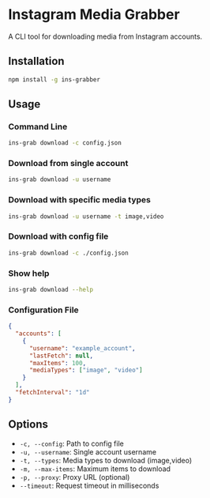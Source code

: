 # Instagram Media Grabber

A CLI tool for downloading media from Instagram accounts.

## Installation

```bash
npm install -g ins-grabber
```

## Usage

### Command Line

```bash
ins-grab download -c config.json
```

### Download from single account
```bash
ins-grab download -u username
```

### Download with specific media types
```bash
ins-grab download -u username -t image,video
```

### Download with config file
```bash
ins-grab download -c ./config.json
```

### Show help
```bash
ins-grab download --help
```

### Configuration File

```json
{
  "accounts": [
    {
      "username": "example_account",
      "lastFetch": null,
      "maxItems": 100,
      "mediaTypes": ["image", "video"]
    }
  ],
  "fetchInterval": "1d"
}
```

## Options

- `-c, --config`: Path to config file
- `-u, --username`: Single account username
- `-t, --types`: Media types to download (image,video)
- `-m, --max-items`: Maximum items to download
- `-p, --proxy`: Proxy URL (optional)
- `--timeout`: Request timeout in milliseconds

